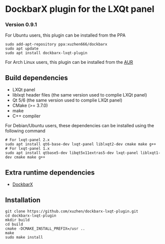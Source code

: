 # DockbarX plugin for the LXQt panel
### Version 0.9.1

For Ubuntu users, this plugin can be installed from the PPA 
```
sudo add-apt-repository ppa:xuzhen666/dockbarx
sudo apt update
sudo apt install dockbarx-lxqt-plugin
```

For Arch Linux users, this plugin can be installed from the [AUR](https://aur.archlinux.org/packages/dockbarx-lxqt-plugin)

## Build dependencies
 * LXQt panel
 * liblxqt header files (the same version used to complie LXQt panel)
 * Qt 5/6 (the same version used to complie LXQt panel)
 * CMake (>= 3.7.0)
 * make
 * C++ compiler

 For Debian/Ubuntu users, these dependencies can be installed using the following command
 ```
 # For lxqt-panel 2.x
 sudo apt install qt6-base-dev lxqt-panel liblxqt2-dev cmake make g++
 # For lxqt-panel 1.x
 sudo apt install qtbase5-dev libqt5x11extras5-dev lxqt-panel liblxqt1-dev cmake make g++
 ```

## Extra runtime dependencies
 * [DockbarX](https://github.com/xuzhen/dockbarx)

## Installation

```
git clone https://github.com/xuzhen/dockbarx-lxqt-plugin.git
cd dockbarx-lxqt-plugin
mkdir build
cd build
cmake -DCMAKE_INSTALL_PREFIX=/usr ..
make
sudo make install
```
